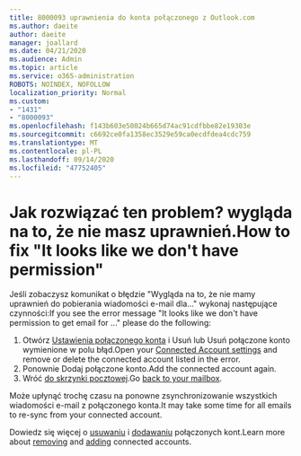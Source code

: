 ```yaml
---
title: 8000093 uprawnienia do konta połączonego z Outlook.com
ms.author: daeite
author: daeite
manager: joallard
ms.date: 04/21/2020
ms.audience: Admin
ms.topic: article
ms.service: o365-administration
ROBOTS: NOINDEX, NOFOLLOW
localization_priority: Normal
ms.custom:
- "1431"
- "8000093"
ms.openlocfilehash: f143b603e50024b665d74ac91cdfbbe82e19303e
ms.sourcegitcommit: c6692ce0fa1358ec3529e59ca0ecdfdea4cdc759
ms.translationtype: MT
ms.contentlocale: pl-PL
ms.lasthandoff: 09/14/2020
ms.locfileid: "47752405"
---
```

# <a name="how-to-fix-it-looks-like-we-dont-have-permission"></a><span data-ttu-id="ba84f-102">Jak rozwiązać ten problem? wygląda na to, że nie masz uprawnień.</span><span class="sxs-lookup"><span data-stu-id="ba84f-102">How to fix "It looks like we don't have permission"</span></span>

<span data-ttu-id="ba84f-103">Jeśli zobaczysz komunikat o błędzie "Wygląda na to, że nie mamy uprawnień do pobierania wiadomości e-mail dla..." wykonaj następujące czynności:</span><span class="sxs-lookup"><span data-stu-id="ba84f-103">If you see the error message "It looks like we don't have permission to get email for ..." please do the following:</span></span>

1. <span data-ttu-id="ba84f-104">Otwórz [Ustawienia połączonego konta](https://outlook.live.com/mail/options/mail/accounts) i Usuń lub Usuń połączone konto wymienione w polu błąd.</span><span class="sxs-lookup"><span data-stu-id="ba84f-104">Open your [Connected Account settings](https://outlook.live.com/mail/options/mail/accounts) and remove or delete the connected account listed in the error.</span></span>
2. <span data-ttu-id="ba84f-105">Ponownie Dodaj połączone konto.</span><span class="sxs-lookup"><span data-stu-id="ba84f-105">Add the connected account again.</span></span>
3. <span data-ttu-id="ba84f-106">Wróć [do skrzynki pocztowej](https://outlook.live.com/mail/inbox).</span><span class="sxs-lookup"><span data-stu-id="ba84f-106">Go [back to your mailbox](https://outlook.live.com/mail/inbox).</span></span>

<span data-ttu-id="ba84f-107">Może upłynąć trochę czasu na ponowne zsynchronizowanie wszystkich wiadomości e-mail z połączonego konta.</span><span class="sxs-lookup"><span data-stu-id="ba84f-107">It may take some time for all emails to re-sync from your connected account.</span></span>

<span data-ttu-id="ba84f-108">Dowiedz się więcej o [usuwaniu](https://support.office.com/article/0b9a6b95-ff1b-46c1-bf60-d6b3b82c5ac8?wt.mc_id=Office_Outlook_com_Alchemy) i [dodawaniu](https://support.office.com/article/c5224df4-5885-4e79-91ba-523aa743f0ba?wt.mc_id=Office_Outlook_com_Alchemy) połączonych kont.</span><span class="sxs-lookup"><span data-stu-id="ba84f-108">Learn more about [removing](https://support.office.com/article/0b9a6b95-ff1b-46c1-bf60-d6b3b82c5ac8?wt.mc_id=Office_Outlook_com_Alchemy) and [adding](https://support.office.com/article/c5224df4-5885-4e79-91ba-523aa743f0ba?wt.mc_id=Office_Outlook_com_Alchemy) connected accounts.</span></span>